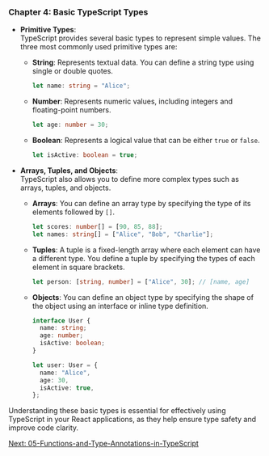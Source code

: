 ### Chapter 4: Basic TypeScript Types

- **Primitive Types**:  
  TypeScript provides several basic types to represent simple values. The three most commonly used primitive types are:
  - **String**: Represents textual data. You can define a string type using single or double quotes.
    ```typescript
    let name: string = "Alice";
    ```
  - **Number**: Represents numeric values, including integers and floating-point numbers.
    ```typescript
    let age: number = 30;
    ```
  - **Boolean**: Represents a logical value that can be either `true` or `false`.
    ```typescript
    let isActive: boolean = true;
    ```

- **Arrays, Tuples, and Objects**:  
  TypeScript also allows you to define more complex types such as arrays, tuples, and objects.

  - **Arrays**: You can define an array type by specifying the type of its elements followed by `[]`.
    ```typescript
    let scores: number[] = [90, 85, 88];
    let names: string[] = ["Alice", "Bob", "Charlie"];
    ```

  - **Tuples**: A tuple is a fixed-length array where each element can have a different type. You define a tuple by specifying the types of each element in square brackets.
    ```typescript
    let person: [string, number] = ["Alice", 30]; // [name, age]
    ```

  - **Objects**: You can define an object type by specifying the shape of the object using an interface or inline type definition.
    ```typescript
    interface User {
      name: string;
      age: number;
      isActive: boolean;
    }

    let user: User = {
      name: "Alice",
      age: 30,
      isActive: true,
    };
    ```

Understanding these basic types is essential for effectively using TypeScript in your React applications, as they help ensure type safety and improve code clarity.

[Next: 05-Functions-and-Type-Annotations-in-TypeScript](05-Functions-and-Type-Annotations-in-TypeScript.md)